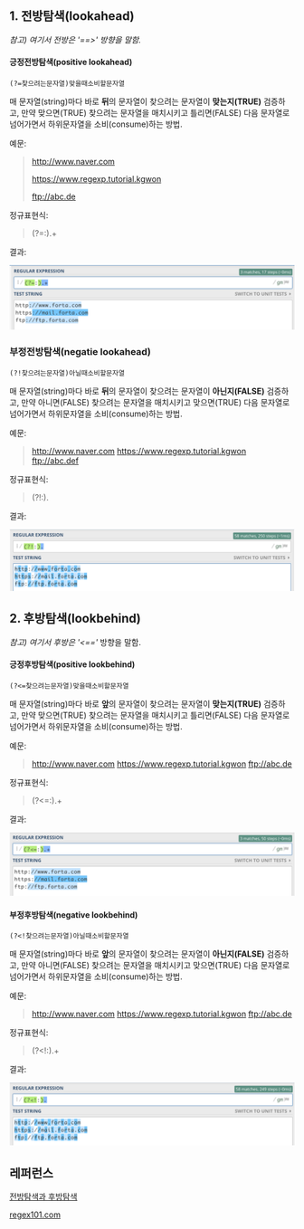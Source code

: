 ## 1. 전방탐색(lookahead)

*참고) 여기서 전방은 '==>' 방향을 말함.*



#### 긍정전방탐색(positive lookahead)

 `(?=찾으려는문자열)맞을때소비할문자열`

매 문자열(string)마다 바로 **뒤**의 문자열이 찾으려는 문자열이 **맞는지(TRUE)** 검증하고, 만약 맞으면(TRUE) 찾으려는 문자열을 매치시키고 틀리면(FALSE) 다음 문자열로 넘어가면서 하위문자열을 소비(consume)하는 방법.



예문:

> http://www.naver.com
>
> https://www.regexp.tutorial.kgwon
>
> ftp://abc.de

정규표현식:

> (?=:).+

결과:

<img src="../miscellaneous/긍정전방탐색.png">



### 부정전방탐색(negatie lookahead)

`(?!찾으려는문자열)아닐때소비할문자열`

매 문자열(string)마다 바로 **뒤**의 문자열이 찾으려는 문자열이 **아닌지(FALSE)** 검증하고, 만약 아니면(FALSE) 찾으려는 문자열을 매치시키고 맞으면(TRUE) 다음 문자열로 넘어가면서 하위문자열을 소비(consume)하는 방법.



예문:

> http://www.naver.com
> https://www.regexp.tutorial.kgwon
> ftp://abc.def



정규표현식:

> (?!:).



결과:

<img src="../miscellaneous/부정전방탐색.png">



## 2. 후방탐색(lookbehind)

*참고) 여기서 후방은 '<=='* 방향을 말함.



#### 긍정후방탐색(positive lookbehind)

`(?<=찾으려는문자열)맞을때소비할문자열`

매 문자열(string)마다 바로 **앞**의 문자열이 찾으려는 문자열이 **맞는지(TRUE)** 검증하고, 만약 맞으면(TRUE) 찾으려는 문자열을 매치시키고 틀리면(FALSE) 다음 문자열로 넘어가면서 하위문자열을 소비(consume)하는 방법.



예문:

> http://www.naver.com
> https://www.regexp.tutorial.kgwon
> ftp://abc.de

정규표현식:

> (?<=:).+

결과:

<img src="../miscellaneous/긍정후방탐색.png">



#### 부정후방탐색(negative lookbehind)

`(?<!찾으려는문자열)아닐때소비할문자열`

매 문자열(string)마다 바로 **앞**의 문자열이 찾으려는 문자열이 **아닌지(FALSE)** 검증하고, 만약 아니면(FALSE) 찾으려는 문자열을 매치시키고 맞으면(TRUE) 다음 문자열로 넘어가면서 하위문자열을 소비(consume)하는 방법.



예문:

> http://www.naver.com
> https://www.regexp.tutorial.kgwon
> ftp://abc.de

정규표현식:

> (?<!:).+

결과:

<img src="../miscellaneous/부정후방탐색.png">





## 레퍼런스

[전방탐색과 후방탐색](http://minsone.github.io/regex/regexp-lookaround)

[regex101.com](https://regex101.com/)